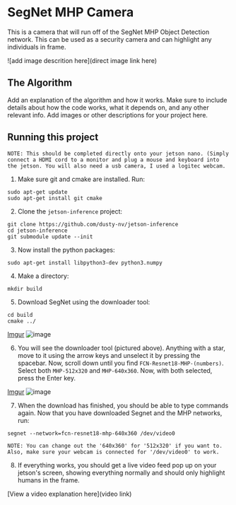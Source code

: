 # SegNet MHP Camera

 This is a camera that will run off of the SegNet MHP Object Detection network. This can be used as a security camera and can highlight any individuals in frame.

![add image descrition here](direct image link here)

## The Algorithm

Add an explanation of the algorithm and how it works. Make sure to include details about how the code works, what it depends on, and any other relevant info. Add images or other descriptions for your project here. 

## Running this project

`NOTE: This should be completed directly onto your jetson nano. (Simply connect a HDMI cord to a monitor and plug a mouse and keyboard into the jetson. You will also need a usb camera, I used a logitec webcam.`

1. Make sure git and cmake are installed. Run:
```
sudo apt-get update
sudo apt-get install git cmake
```
2. Clone the `jetson-inference` project:
```
git clone https://github.com/dusty-nv/jetson-inference
cd jetson-inference
git submodule update --init
```
3. Now install the python packages:
```
sudo apt-get install libpython3-dev python3.numpy
```
4. Make a directory:
```
mkdir build
```
5. Download SegNet using the downloader tool:
```
cd build
cmake ../
```
[Imgur](https://imgur.com/E2KauvE)
![image](https://user-images.githubusercontent.com/101989644/164261058-21cb2317-40fb-46a4-946b-90bbefd3fc4e.png)

6. You will see the downloader tool (pictured above). Anything with a star, move to it using the arrow keys and unselect it by pressing the spacebar.
Now, scroll down until you find `FCN-Resnet18-MHP-(numbers)`. Select both `MHP-512x320` and `MHP-640x360`. Now, with both selected, press the Enter key.

[Imgur](https://imgur.com/aRJ5aG8)
![image](https://user-images.githubusercontent.com/101989644/164263701-591b3661-83e3-4989-b97f-2a8692d6af95.png)

7. When the download has finished, you should be able to type commands again. Now that you have downloaded Segnet and the MHP networks, run:
```
segnet --network=fcn-resnet18-mhp-640x360 /dev/video0
```
`NOTE: You can change out the '640x360' for '512x320' if you want to. Also, make sure your webcam is connected for '/dev/video0' to work.`

8. If everything works, you should get a live video feed pop up on your jetson's screen, showing everything normally and should only highlight humans in the frame.















[View a video explanation here](video link)
